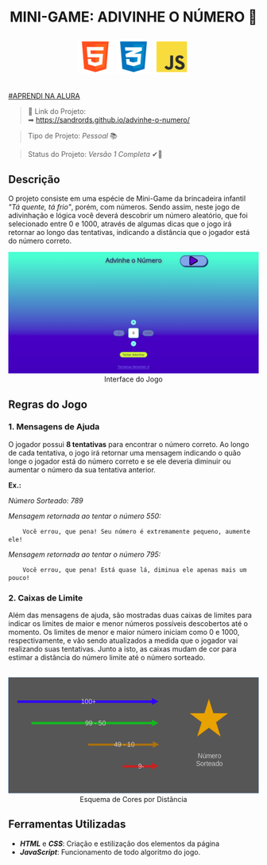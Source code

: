 <h1> 
<p align="center"> MINI-GAME: ADIVINHE O NÚMERO 🎲 </p>

<p align="center"> 
    <img src="images/html.png">
    <img src="images/css.png">
    <img src="images/javascript.png">
</p>
</h1>

[#APRENDI NA ALURA](https://www.alura.com)

> &#x1F517; Link do Projeto:  
&#x27A1; https://sandrords.github.io/advinhe-o-numero/

> Tipo de Projeto: *Pessoal* &#x1F4DA;

> Status do Projeto: *Versão 1 Completa* &#10004;&#x1F6A7;

## Descrição ##

O projeto consiste em uma espécie de Mini-Game da brincadeira infantil *"Tá quente, tá frio"*, porém, com números. Sendo assim, neste jogo de adivinhação e lógica você deverá descobrir um número aleatório, que foi selecionado entre 0 e 1000, através de algumas dicas que o jogo irá retornar ao longo das tentativas, indicando a distância que o jogador está do número correto.

<p align="center">
<img src="images/interface.png" width="800px">
<br>
Interface do Jogo
</p>

## Regras do Jogo ##
### 1. Mensagens de Ajuda ###
O jogador possui **8 tentativas** para encontrar o número correto. Ao longo de cada tentativa, o jogo irá retornar uma mensagem indicando o quão longe o jogador está do número correto e se ele deveria diminuir ou aumentar o número da sua tentativa anterior.

**Ex.:**

*Número Sorteado: 789*

*Mensagem retornada ao tentar o número 550:*

```
    Você errou, que pena! Seu número é extremamente pequeno, aumente ele!
```

*Mensagem retornada ao tentar o número 795:*

```
    Você errou, que pena! Está quase lá, diminua ele apenas mais um pouco!
```

### 2. Caixas de Limite ###
Além das mensagens de ajuda, são mostradas duas caixas de limites para indicar os limites de maior e menor números possíveis descobertos até o momento. Os limites de menor e maior número iniciam como 0 e 1000, respectivamente, e vão sendo atualizados a medida que o jogador vai realizando suas tentativas. Junto a isto, as caixas mudam de cor para estimar a distância do número limite até o número sorteado.
<p align="center">
<br>
<img src="images/esquema_de_cores.png" width="600px">
<br>
Esquema de Cores por Distância
</p>

## Ferramentas Utilizadas ##

* ***HTML*** e ***CSS***: Criação e estilização dos elementos da página
* ***JavaScript***: Funcionamento de todo algoritmo do jogo.
